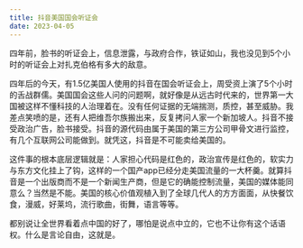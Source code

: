 ```yaml
---
title: 抖音美国国会听证会
date: 2023-04-05
---
```


四年前，脸书的听证会上，信息泄露，与政府合作，铁证如山，我也没见到5个小时的听证会上对扎克伯格有多大的敌意。

四年后的今天，有1.5亿美国人使用的抖音在国会听证会上，周受资上演了5个小时的舌战群儒。美国国会这些人问的问题啊，就好像是从远古时代来的，世界第一大国被这样不懂科技的人治理着在。没有任何证据的无端揣测，质控，甚至威胁。我差点笑喷的是，还有人把维吾尔族搬出来，反复拷问人家一个新加坡人。抖音不接受政治广告，脸书接受。抖音的源代码由属于美国的第三方公司甲骨文进行监控，有几个互联网公司能做到。就凭这，抖音是不可能卖给美国的。

这件事的根本底层逻辑就是：人家担心代码是红色的，政治宣传是红色的，软实力与东方文化挂上了钩，这样的一个国产app已经分走美国流量的一大杯羹。就算抖音是一个出版商而不是一个新闻生产商，但是它的确能控制流量，美国的媒体能同意么？当然是不能。美国的核心价值观植入到了全球几代人的方方面面，从快餐饮食，漫威，好莱坞，流行歌曲，街舞，语言等等。

都别说让全世界看着点中国的好了，哪怕是说点中立的，它也不让你有这个话语权。什么是言论自由，这就是。
